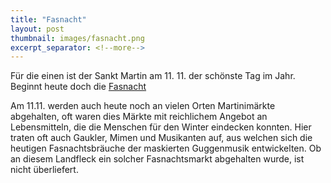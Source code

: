 ```yaml
---
title: "Fasnacht"
layout: post
thumbnail: images/fasnacht.png
excerpt_separator: <!--more-->
---
```


Für die einen ist der Sankt Martin am 11. 11. der schönste Tag im Jahr. Beginnt heute doch die [Fasnacht](https://s.geo.admin.ch/fhonyume4l3i)

Am 11.11. werden auch heute noch an vielen Orten Martinimärkte abgehalten, oft waren dies Märkte mit reichlichem Angebot an Lebensmitteln, die die Menschen für den Winter eindecken konnten. Hier traten oft auch Gaukler, Mimen und Musikanten auf, aus welchen sich die heutigen Fasnachtsbräuche der maskierten Guggenmusik entwickelten. Ob an diesem Landfleck ein solcher Fasnachtsmarkt abgehalten wurde, ist nicht überliefert. 

<!--more -->
